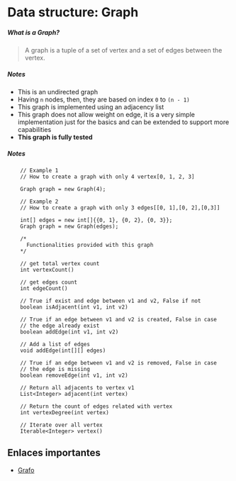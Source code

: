 # Data structure: Graph

##### What is a Graph?
> A graph is a tuple of a set of vertex and a set of edges between
> the vertex.

##### Notes
* This is an undirected graph
* Having `n` nodes, then, they are based on index `0` to `(n - 1)`
* This graph is implemented using an adjacency list
* This graph does not allow weight on edge, it is a very simple
implementation just for the basics and can be extended to support more 
capabilities
* **This graph is fully tested**

##### Notes
```
    // Example 1
    // How to create a graph with only 4 vertex[0, 1, 2, 3]
    
    Graph graph = new Graph(4);
```
```
    // Example 2
    // How to create a graph with only 3 edges[[0, 1],[0, 2],[0,3]]
    
    int[] edges = new int[]{{0, 1}, {0, 2}, {0, 3}};
    Graph graph = new Graph(edges);
```
```
    /*
      Functionalities provided with this graph   
    */
    
    // get total vertex count
    int vertexCount()

    // get edges count
    int edgeCount() 

    // True if exist and edge between v1 and v2, False if not
    boolean isAdjacent(int v1, int v2)

    // True if an edge between v1 and v2 is created, False in case
    // the edge already exist
    boolean addEdge(int v1, int v2) 

    // Add a list of edges
    void addEdge(int[][] edges)

    // True if an edge between v1 and v2 is removed, False in case
    // the edge is missing
    boolean removeEdge(int v1, int v2) 

    // Return all adjacents to vertex v1
    List<Integer> adjacent(int vertex) 

    // Return the count of edges related with vertex
    int vertexDegree(int vertex) 

    // Iterate over all vertex
    Iterable<Integer> vertex() 
```

## Enlaces importantes
* [Grafo](https://es.wikipedia.org/wiki/Grafo)